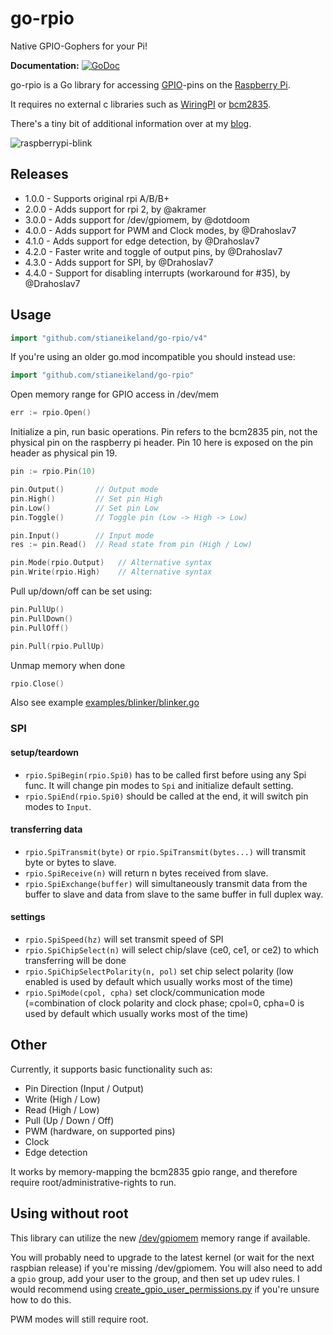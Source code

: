 go-rpio
=======

Native GPIO-Gophers for your Pi!

**Documentation:** [![GoDoc](https://godoc.org/github.com/stianeikeland/go-rpio?status.svg)](https://godoc.org/github.com/stianeikeland/go-rpio)

go-rpio is a Go library for accessing [GPIO](http://elinux.org/Rpi_Low-level_peripherals)-pins
on the [Raspberry Pi](https://en.wikipedia.org/wiki/Raspberry_Pi).

It requires no external c libraries such as
[WiringPI](https://projects.drogon.net/raspberry-pi/wiringpi/) or [bcm2835](http://www.open.com.au/mikem/bcm2835).

There's a tiny bit of additional information over at my [blog](https://blog.eikeland.se/2013/07/30/go-gpio-library-for-raspberry-pi/).

![raspberrypi-blink](http://stianeikeland.files.wordpress.com/2013/07/animated.gif)

## Releases ##
- 1.0.0 - Supports original rpi A/B/B+
- 2.0.0 - Adds support for rpi 2, by @akramer
- 3.0.0 - Adds support for /dev/gpiomem, by @dotdoom
- 4.0.0 - Adds support for PWM and Clock modes, by @Drahoslav7
- 4.1.0 - Adds support for edge detection, by @Drahoslav7
- 4.2.0 - Faster write and toggle of output pins, by @Drahoslav7
- 4.3.0 - Adds support for SPI, by @Drahoslav7
- 4.4.0 - Support for disabling interrupts (workaround for #35), by @Drahoslav7

## Usage ##

```go
import "github.com/stianeikeland/go-rpio/v4"
```

If you're using an older go.mod incompatible you should instead use:

```go
import "github.com/stianeikeland/go-rpio"
```

Open memory range for GPIO access in /dev/mem

```go
err := rpio.Open()
```

Initialize a pin, run basic operations.
Pin refers to the bcm2835 pin, not the physical pin on the raspberry pi header. Pin 10 here is exposed on the pin header as physical pin 19.

```go
pin := rpio.Pin(10)

pin.Output()       // Output mode
pin.High()         // Set pin High
pin.Low()          // Set pin Low
pin.Toggle()       // Toggle pin (Low -> High -> Low)

pin.Input()        // Input mode
res := pin.Read()  // Read state from pin (High / Low)

pin.Mode(rpio.Output)   // Alternative syntax
pin.Write(rpio.High)    // Alternative syntax
```

Pull up/down/off can be set using:

```go
pin.PullUp()
pin.PullDown()
pin.PullOff()

pin.Pull(rpio.PullUp)
```

Unmap memory when done

```go
rpio.Close()
```

Also see example [examples/blinker/blinker.go](examples/blinker/blinker.go)

### SPI

#### setup/teardown
  - `rpio.SpiBegin(rpio.Spi0)` has to be called first before using any Spi func. It will change pin modes to `Spi` and initialize default setting.
  - `rpio.SpiEnd(rpio.Spi0)` should be called at the end, it will switch pin modes to `Input`.

#### transferring data
  - `rpio.SpiTransmit(byte)` or `rpio.SpiTransmit(bytes...)` will transmit byte or bytes to slave.
  - `rpio.SpiReceive(n)` will return n bytes received from slave.
  - `rpio.SpiExchange(buffer)` will simultaneously transmit data from the buffer to slave and data from slave to the same buffer in full duplex way.

#### settings
  - `rpio.SpiSpeed(hz)` will set transmit speed of SPI
  - `rpio.SpiChipSelect(n)` will select chip/slave (ce0, ce1, or ce2) to which transferring will be done
  - `rpio.SpiChipSelectPolarity(n, pol)` set chip select polarity (low enabled is used by default which usually works most of the time)
  - `rpio.SpiMode(cpol, cpha)` set clock/communication mode (=combination of clock polarity and clock phase; cpol=0, cpha=0 is used by default which usually works most of the time)

## Other ##

Currently, it supports basic functionality such as:
- Pin Direction (Input / Output)
- Write (High / Low)
- Read (High / Low)
- Pull (Up / Down / Off)
- PWM (hardware, on supported pins)
- Clock
- Edge detection

It works by memory-mapping the bcm2835 gpio range, and therefore require root/administrative-rights to run.

## Using without root ##

This library can utilize the new [/dev/gpiomem](https://github.com/raspberrypi/linux/pull/1112/files) 
memory range if available. 

You will probably need to upgrade to the latest kernel (or wait for the next raspbian release) if you're missing /dev/gpiomem. You will also need to add a `gpio` group, add your user to the group, and then set up udev rules. I would recommend using [create_gpio_user_permissions.py](https://github.com/waveform80/rpi-gpio/blob/master/create_gpio_user_permissions.py) if you're unsure how to do this.

PWM modes will still require root.

